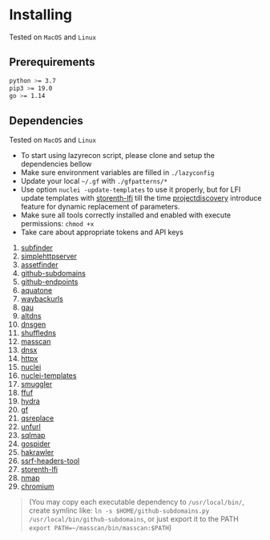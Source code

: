 # Installing
Tested on `MacOS` and `Linux`

## Prerequirements
```bash
python >= 3.7
pip3 >= 19.0
go >= 1.14
```

## Dependencies
Tested on `MacOS` and `Linux`
- To start using lazyrecon script, please clone and setup the dependencies bellow
- Make sure environment variables are filled in `./lazyconfig`
- Update your local `~/.gf` with `./gfpatterns/*`
- Use option `nuclei -update-templates` to use it properly, but for LFI update templates with [storenth-lfi](https://github.com/storenth/nuclei-templates/blob/master/vulnerabilities/other/storenth-lfi.yaml) till the time [projectdiscovery](https://github.com/projectdiscovery) introduce feature for dynamic replacement of parameters.
- Make sure all tools correctly installed and enabled with execute permissions: `chmod +x`
- Take care about appropriate tokens and API keys
1. [subfinder](https://github.com/projectdiscovery/subfinder)
2. [simplehttpserver](https://github.com/projectdiscovery/simplehttpserver)
3. [assetfinder](https://github.com/tomnomnom/assetfinder)
4. [github-subdomains](https://github.com/storenth/github-search/blob/master/github-subdomains.py)
5. [github-endpoints](https://github.com/storenth/github-search/blob/master/github-endpoints.py)
6. [aquatone](https://github.com/michenriksen/aquatone)
7. [waybackurls](https://github.com/tomnomnom/waybackurls)
8. [gau](https://github.com/lc/gau)
9. [altdns](https://github.com/infosec-au/altdns)
10. [dnsgen](https://github.com/ProjectAnte/dnsgen/)
11. [shuffledns](https://github.com/projectdiscovery/shuffledns)
12. [masscan](https://github.com/robertdavidgraham/masscan)
13. [dnsx](https://github.com/projectdiscovery/dnsx)
14. [httpx](https://github.com/projectdiscovery/httpx)
15. [nuclei](https://github.com/projectdiscovery/nuclei)
16. [nuclei-templates](https://github.com/storenth/nuclei-templates)
17. [smuggler](https://github.com/storenth/requestsmuggler)
18. [ffuf](https://github.com/ffuf/ffuf)
19. [hydra](https://github.com/vanhauser-thc/thc-hydra)
20. [gf](https://github.com/tomnomnom/gf)
21. [qsreplace](https://github.com/tomnomnom/qsreplace)
22. [unfurl](https://github.com/tomnomnom/unfurl)
23. [sqlmap](https://github.com/sqlmapproject/sqlmap)
24. [gospider](https://github.com/jaeles-project/gospider)
25. [hakrawler](https://github.com/hakluke/hakrawler)
26. [ssrf-headers-tool](https://github.com/storenth/Bug-Bounty-Toolz/blob/master/ssrf.py)
27. [storenth-lfi](https://github.com/storenth/nuclei-templates/blob/master/vulnerabilities/other/storenth-lfi.yaml)
28. [nmap](https://nmap.org/download.html)
29. [chromium](https://github.com/scheib/chromium-latest-linux.git)

> (You may copy each executable dependency to `/usr/local/bin/`, create symlinc like: `ln -s $HOME/github-subdomains.py /usr/local/bin/github-subdomains`, or just export it to the PATH `export PATH=~/masscan/bin/masscan:$PATH`)
